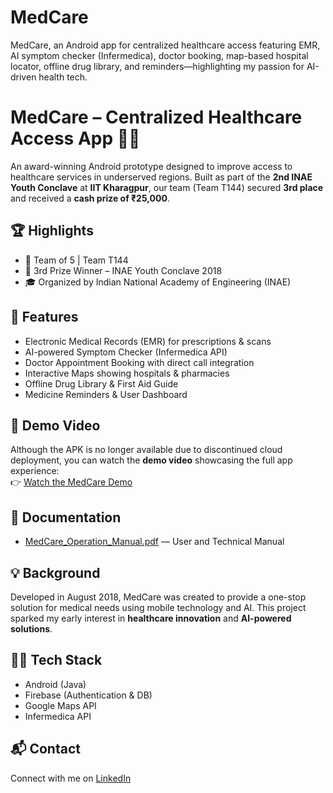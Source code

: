 # MedCare
MedCare, an Android app for centralized healthcare access featuring EMR, AI symptom checker (Infermedica), doctor booking, map-based hospital locator, offline drug library, and reminders—highlighting my passion for AI-driven health tech.
# MedCare – Centralized Healthcare Access App 💊📱

An award-winning Android prototype designed to improve access to healthcare services in underserved regions. Built as part of the **2nd INAE Youth Conclave** at **IIT Kharagpur**, our team (Team T144) secured **3rd place** and received a **cash prize of ₹25,000**.

## 🏆 Highlights
- 👥 Team of 5 | Team T144
- 🥉 3rd Prize Winner – INAE Youth Conclave 2018
- 🎓 Organized by Indian National Academy of Engineering (INAE)

## 🚀 Features
- Electronic Medical Records (EMR) for prescriptions & scans
- AI-powered Symptom Checker (Infermedica API)
- Doctor Appointment Booking with direct call integration
- Interactive Maps showing hospitals & pharmacies
- Offline Drug Library & First Aid Guide
- Medicine Reminders & User Dashboard

## 🎥 Demo Video
Although the APK is no longer available due to discontinued cloud deployment, you can watch the **demo video** showcasing the full app experience:  
👉 [Watch the MedCare Demo](#) <!-- Replace # with YouTube or Drive link -->

## 📄 Documentation
- [MedCare_Operation_Manual.pdf](./MedCare_Operation_Manual.pdf) — User and Technical Manual

## 💡 Background
Developed in August 2018, MedCare was created to provide a one-stop solution for medical needs using mobile technology and AI. This project sparked my early interest in **healthcare innovation** and **AI-powered solutions**.

## 👩‍💻 Tech Stack
- Android (Java)
- Firebase (Authentication & DB)
- Google Maps API
- Infermedica API

## 📬 Contact
Connect with me on [LinkedIn](https://www.linkedin.com/in/joshi-prerna/)  

